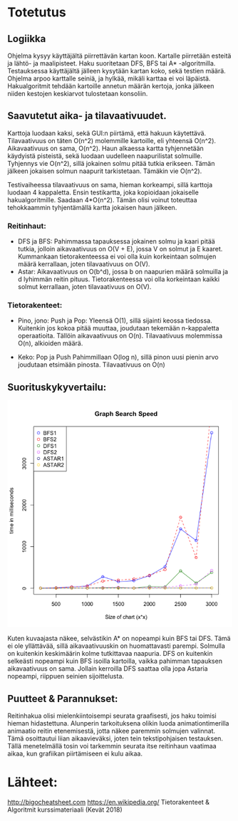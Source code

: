 # Totetutus

## Logiikka

Ohjelma kysyy käyttäjältä piirrettävän kartan koon. Kartalle piirretään esteitä ja lähtö- ja maalipisteet. Haku suoritetaan DFS,
BFS tai A* -algoritmilla. Testauksessa käyttäjältä jälleen kysytään kartan koko, sekä testien määrä. Ohjelma arpoo karttalle seiniä,
ja hylkää, mikäli karttaa ei voi läpäistä. Hakualgoritmit tehdään kartoille annetun määrän kertoja, jonka jälkeen niiden kestojen
keskiarvot tulostetaan konsoliin.

## Saavutetut aika- ja tilavaativuudet.

Karttoja luodaan kaksi, sekä GUI:n piirtämä, että hakuun käytettävä. Tilavaativuus on täten O(n^2) molemmille kartoille, eli 
yhteensä O(n^2). Aikavaativuus on sama, O(n^2). Haun alkaessa kartta tyhjennetään käydyistä pisteistä, sekä luodaan uudelleen
naapurilistat solmuille. Tyhjennys vie O(n^2), sillä jokainen solmu pitää tutkia erikseen. Tämän jälkeen jokaisen solmun naapurit
tarkistetaan. Tämäkin vie O(n^2). 

Testivaiheessa tilavaativuus on sama, hieman korkeampi, sillä karttoja luodaan 4 kappaletta. Ensin testikartta, joka kopioidaan
jokaiselle hakualgoritmille. Saadaan 4*O(n^2). Tämän olisi voinut toteuttaa tehokkaammin tyhjentämällä kartta jokaisen haun jälkeen.


### Reitinhaut:
* DFS ja BFS: Pahimmassa tapauksessa jokainen solmu ja kaari pitää tutkia, jolloin aikavaativuus on O(V + E), 
jossa V on solmut ja E kaaret. Kummankaan tietorakenteessa ei voi olla kuin korkeintaan solmujen määrä kerrallaan, joten tilavaativuus
on O(V).
* Astar: Aikavaativuus on O(b^d), jossa b on naapurien määrä solmuilla ja d lyhimmän reitin pituus. Tietorakenteessa voi olla
korkeintaan kaikki solmut kerrallaan, joten tilavaativuus on O(V).

### Tietorakenteet:
* Pino, jono: Push ja Pop: Yleensä O(1), sillä sijainti keossa tiedossa. Kuitenkin jos kokoa pitää muuttaa, joudutaan tekemään
n-kappaletta operaatioita. Tällöin aikavaativuus on O(n). Tilavaativuus molemmissa O(n), alkioiden määrä.

* Keko: Pop ja Push Pahimmillaan O(log n), sillä pinon uusi pienin arvo joudutaan etsimään pinosta. Tilavaativuus on O(n)


## Suorituskykyvertailu:

![Graph search plot](https://github.com/obisi/BisiGraphSearchComparison/blob/master/dokumentaatio/Plots/Graph_Search_Plot.png)

Kuten kuvaajasta näkee, selvästikin A* on nopeampi kuin BFS tai DFS. Tämä ei ole yllättävää, sillä aikavaativuuskin on huomattavasti parempi. Solmulla on kuitenkin keskimäärin kolme tutkittavaa naapuria. DFS on kuitenkin selkeästi nopeampi kuin BFS isoilla kartoilla,
vaikka pahimman tapauksen aikavaativuus on sama. Jollain kerroilla DFS saattaa olla jopa Astaria nopeampi, riippuen seinien sijoittelusta.

## Puutteet & Parannukset:

Reitinhakua olisi mielenkiintoisempi seurata graafisesti, jos haku toimisi hieman hidastettuna. Alunperin tarkoituksena olikin luoda
animationtimerilla animaatio reitin etenemisestä, jotta näkee paremmin solmujen valinnat. Tämä osoittautui liian aikaavieväksi,
joten tein tekstipohjaisen testauksen. Tällä menetelmällä tosin voi tarkemmin seurata itse reitinhaun vaatimaa aikaa, kun grafiikan
piirtämiseen ei kulu aikaa.


# Lähteet:

http://bigocheatsheet.com
https://en.wikipedia.org/
Tietorakenteet & Algoritmit kurssimateriaali (Kevät 2018)

